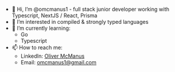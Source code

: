 - 👋 Hi, I’m @omcmanus1 - full stack junior developer working with Typescript, NextJS / React, Prisma
- 👀 I’m interested in compiled & strongly typed languages
- 🌱 I’m currently learning:
  - Go
  - Typescript
- 📫 How to reach me:
  - LinkedIn: [Oliver McManus](https://www.linkedin.com/in/oliver-mcmanus-424521124/)
  - Email: omcmanus1@gmail.com  

<!---
omcmanus1/omcmanus1 is a ✨ special ✨ repository because its `README.md` (this file) appears on your GitHub profile.
You can click the Preview link to take a look at your changes.
--->

